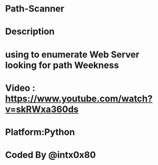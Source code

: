 # Path-Scanner

# Description 
# using to enumerate Web Server looking for path Weekness 

# Video : https://www.youtube.com/watch?v=skRWxa360ds

# Platform:Python

# Coded By @intx0x80
